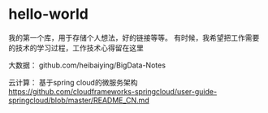 # hello-world
我的第一个库，用于存储个人想法，好的链接等等。
有时候，我希望把工作需要的技术的学习过程，工作技术心得留在这里

大数据：
  github.com/heibaiying/BigData-Notes
  
云计算：
  基于spring cloud的微服务架构 https://github.com/cloudframeworks-springcloud/user-guide-springcloud/blob/master/README_CN.md
